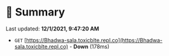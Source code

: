 # 📖 Summary
Last updated: **12/1/2021, 9:47:20 AM**

- `GET` [https://Bhadwa-sala.toxicblte.repl.co](https://Bhadwa-sala.toxicblte.repl.co) - **Down** (178ms)
